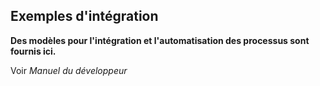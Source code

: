 ## Exemples d'intégration

**Des modèles pour l'intégration et l'automatisation des processus sont fournis ici.**

Voir _Manuel du développeur_
